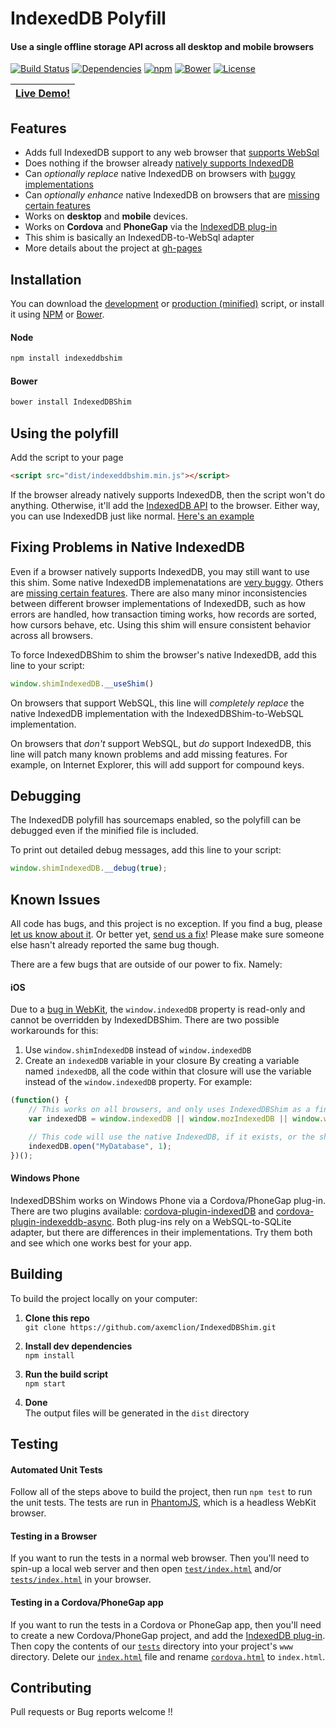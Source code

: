 IndexedDB Polyfill
================================
#### Use a single offline storage API across all desktop and mobile browsers

[![Build Status](https://img.shields.io/travis/axemclion/IndexedDBShim.svg)](https://travis-ci.org/axemclion/IndexedDBShim)
[![Dependencies](https://img.shields.io/david/dev/axemclion/indexeddbshim.svg)](https://david-dm.org/axemclion/indexeddbshim)
[![npm](http://img.shields.io/npm/v/indexeddbshim.svg)](https://www.npmjs.com/package/indexeddbshim)
[![Bower](http://img.shields.io/bower/v/IndexedDBShim.svg)](http://bower.io/search/?q=IndexedDBShim)
[![License](https://img.shields.io/npm/l/indexeddbshim.svg)](LICENSE-APACHE)

|[Live Demo!](http://nparashuram.com/IndexedDBShim/tests/index.html?useShim=true)
|------------------------------------------------------------


Features
--------------------------
* Adds full IndexedDB support to any web browser that [supports WebSql](http://caniuse.com/#search=websql)
* Does nothing if the browser already [natively supports IndexedDB](http://caniuse.com/#search=indexeddb)
* Can _optionally replace_ native IndexedDB on browsers with [buggy implementations](http://www.raymondcamden.com/2014/9/25/IndexedDB-on-iOS-8--Broken-Bad)
* Can _optionally enhance_ native IndexedDB on browsers that are [missing certain features](http://codepen.io/cemerick/pen/Itymi)
* Works on __desktop__ and __mobile__ devices.
* Works on __Cordova__ and __PhoneGap__ via the [IndexedDB plug-in](http://plugins.cordova.io/#/package/com.msopentech.websql)
* This shim is basically an IndexedDB-to-WebSql adapter
* More details about the project at [gh-pages](http://nparashuram.com/IndexedDBShim)


Installation
--------------------------
You can download the [development](https://raw.githubusercontent.com/axemclion/IndexedDBShim/master/dist/indexeddbshim.js) or [production (minified)](https://raw.githubusercontent.com/axemclion/IndexedDBShim/master/dist/indexeddbshim.min.js) script, or install it using [NPM](https://docs.npmjs.com/getting-started/what-is-npm) or [Bower](http://bower.io/).

#### Node
````bash
npm install indexeddbshim
````

#### Bower
````bash
bower install IndexedDBShim
````


Using the polyfill
--------------------------
Add the script to your page

````html
<script src="dist/indexeddbshim.min.js"></script>
````

If the browser already natively supports IndexedDB, then the script won't do anything.  Otherwise, it'll add the [IndexedDB API](https://developer.mozilla.org/en-US/docs/Web/API/IndexedDB_API) to the browser.   Either way, you can use IndexedDB just like normal. [Here's an example](https://gist.github.com/BigstickCarpet/a0d6389a5d0e3a24814b)


Fixing Problems in Native IndexedDB
--------------------------
Even if a browser natively supports IndexedDB, you may still want to use this shim.  Some native IndexedDB implemenatations are [very buggy](http://www.raymondcamden.com/2014/9/25/IndexedDB-on-iOS-8--Broken-Bad).  Others are [missing certain features](http://codepen.io/cemerick/pen/Itymi).  There are also many minor inconsistencies between different browser implementations of IndexedDB, such as how errors are handled, how transaction timing works, how records are sorted, how cursors behave, etc.  Using this shim will ensure consistent behavior across all browsers.

To force IndexedDBShim to shim the browser's native IndexedDB, add this line to your script:

````javascript
window.shimIndexedDB.__useShim()
````

On browsers that support WebSQL, this line will _completely replace_ the native IndexedDB implementation with the IndexedDBShim-to-WebSQL implementation.

On browsers that _don't_ support WebSQL, but _do_ support IndexedDB, this line will patch many known problems and add missing features.  For example, on Internet Explorer, this will add support for compound keys.


Debugging
--------------------------
The IndexedDB polyfill has sourcemaps enabled, so the polyfill can be debugged even if the minified file is included. 

To print out detailed debug messages, add this line to your script:

````javascript
window.shimIndexedDB.__debug(true);
````


Known Issues
--------------------------
All code has bugs, and this project is no exception.  If you find a bug, please [let us know about it](https://github.com/axemclion/IndexedDBShim/issues).  Or better yet, [send us a fix](https://github.com/axemclion/IndexedDBShim/pulls)!   Please make sure someone else hasn't already reported the same bug though.

There are a few bugs that are outside of our power to fix.  Namely:

#### iOS
Due to a [bug in WebKit](https://bugs.webkit.org/show_bug.cgi?id=137034), the `window.indexedDB` property is read-only and cannot be overridden by IndexedDBShim.  There are two possible workarounds for this:

1. Use `window.shimIndexedDB` instead of `window.indexedDB` 
2. Create an `indexedDB` variable in your closure
By creating a variable named `indexedDB`, all the code within that closure will use the variable instead of the `window.indexedDB` property.  For example:

````javascript
(function() {
    // This works on all browsers, and only uses IndexedDBShim as a final fallback 
    var indexedDB = window.indexedDB || window.mozIndexedDB || window.webkitIndexedDB || window.msIndexedDB || window.shimIndexedDB;

    // This code will use the native IndexedDB, if it exists, or the shim otherwise
    indexedDB.open("MyDatabase", 1);
})();
````

#### Windows Phone
IndexedDBShim works on Windows Phone via a Cordova/PhoneGap plug-in.  There are two plugins available: [cordova-plugin-indexedDB](https://github.com/MSOpenTech/cordova-plugin-indexedDB) and [cordova-plugin-indexeddb-async](https://github.com/ABB-Austin/cordova-plugin-indexeddb-async).  Both plug-ins rely on a WebSQL-to-SQLite adapter, but there are differences in their implementations.  Try them both and see which one works best for your app.


Building
--------------------------
To build the project locally on your computer:

1. __Clone this repo__<br>
`git clone https://github.com/axemclion/IndexedDBShim.git`

2. __Install dev dependencies__<br>
`npm install`

3. __Run the build script__<br>
`npm start`

4. __Done__<br>
The output files will be generated in the `dist` directory


Testing
--------------------------

#### Automated Unit Tests
Follow all of the steps above to build the project, then run `npm test` to run the unit tests.  The tests are run in [PhantomJS](http://phantomjs.org/), which is a headless WebKit browser.

#### Testing in a Browser
If you want to run the tests in a normal web browser. Then you'll need to spin-up a local web server and then open [`test/index.html`](https://github.com/axemclion/IndexedDBShim/blob/master/test/index.html) and/or [`tests/index.html`](https://github.com/axemclion/IndexedDBShim/blob/master/tests/index.html) in your browser.

#### Testing in a Cordova/PhoneGap app
If you want to run the tests in a Cordova or PhoneGap app, then you'll need to create a new Cordova/PhoneGap project, and add the [IndexedDB plug-in](http://plugins.cordova.io/#/package/com.msopentech.indexeddb).   Then copy the contents of our [`tests`](https://github.com/axemclion/IndexedDBShim/tree/master/tests) directory into your project's `www` directory.   Delete our [`index.html`](https://github.com/axemclion/IndexedDBShim/blob/master/tests/index.html) file and rename [`cordova.html`](https://github.com/axemclion/IndexedDBShim/blob/master/tests/cordova.html) to `index.html`.


Contributing
--------------------------
Pull requests or Bug reports welcome !!

